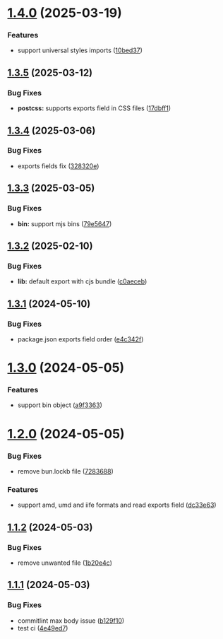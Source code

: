# [1.4.0](https://github.com/AbdUlHamedMaree/lbundle/compare/v1.3.5...v1.4.0) (2025-03-19)


### Features

* support universal styles imports ([10bed37](https://github.com/AbdUlHamedMaree/lbundle/commit/10bed37d6a392ebdf55836ffcbb18316c1182e33))

## [1.3.5](https://github.com/AbdUlHamedMaree/lbundle/compare/v1.3.4...v1.3.5) (2025-03-12)


### Bug Fixes

* **postcss:** supports exports field in CSS files ([17dbff1](https://github.com/AbdUlHamedMaree/lbundle/commit/17dbff104da370d74e3130faff4936cadc655583))

## [1.3.4](https://github.com/AbdUlHamedMaree/lbundle/compare/v1.3.3...v1.3.4) (2025-03-06)


### Bug Fixes

* exports fields fix ([328320e](https://github.com/AbdUlHamedMaree/lbundle/commit/328320e96651f4c1225cdb4e134030ff4abececf))

## [1.3.3](https://github.com/AbdUlHamedMaree/lbundle/compare/v1.3.2...v1.3.3) (2025-03-05)


### Bug Fixes

* **bin:** support mjs bins ([79e5647](https://github.com/AbdUlHamedMaree/lbundle/commit/79e5647936952507faa80f97b5ed26bc27770071))

## [1.3.2](https://github.com/AbdUlHamedMaree/lbundle/compare/v1.3.1...v1.3.2) (2025-02-10)


### Bug Fixes

* **lib:** default export with cjs bundle ([c0aeceb](https://github.com/AbdUlHamedMaree/lbundle/commit/c0aeceb05852425e794ec93cd5b10487743500d8))

## [1.3.1](https://github.com/AbdUlHamedMaree/lbundle/compare/v1.3.0...v1.3.1) (2024-05-10)


### Bug Fixes

* package.json exports field order ([e4c342f](https://github.com/AbdUlHamedMaree/lbundle/commit/e4c342f6b583c4d2f239eab55546171b4be59c25))

# [1.3.0](https://github.com/AbdUlHamedMaree/lbundle/compare/v1.2.0...v1.3.0) (2024-05-05)


### Features

* support bin object ([a9f3363](https://github.com/AbdUlHamedMaree/lbundle/commit/a9f33633d8f57d072e91acbd47f1326f35486b19))

# [1.2.0](https://github.com/AbdUlHamedMaree/lbundle/compare/v1.1.2...v1.2.0) (2024-05-05)


### Bug Fixes

* remove bun.lockb file ([7283688](https://github.com/AbdUlHamedMaree/lbundle/commit/72836882ddc6cc1a87a79e573ffa3e7ff4380b19))


### Features

* support amd, umd and iife formats and read exports field ([dc33e63](https://github.com/AbdUlHamedMaree/lbundle/commit/dc33e637921a0d3e6a0544e0457df60ae4e03596))

## [1.1.2](https://github.com/AbdUlHamedMaree/lbundle/compare/v1.1.1...v1.1.2) (2024-05-03)

### Bug Fixes

- remove unwanted file ([1b20e4c](https://github.com/AbdUlHamedMaree/lbundle/commit/1b20e4cff196dd1c811304582d20293db3133ed6))

## [1.1.1](https://github.com/AbdUlHamedMaree/lbundle/compare/v1.1.0...v1.1.1) (2024-05-03)

### Bug Fixes

- commitlint max body issue ([b129f10](https://github.com/AbdUlHamedMaree/lbundle/commit/b129f106a59c9c7043c7ee728d0b677d9ec28ba5))
- test ci ([4e49ed7](https://github.com/AbdUlHamedMaree/lbundle/commit/4e49ed723091dd624e0b5f5f8b4c568427c8291d))
